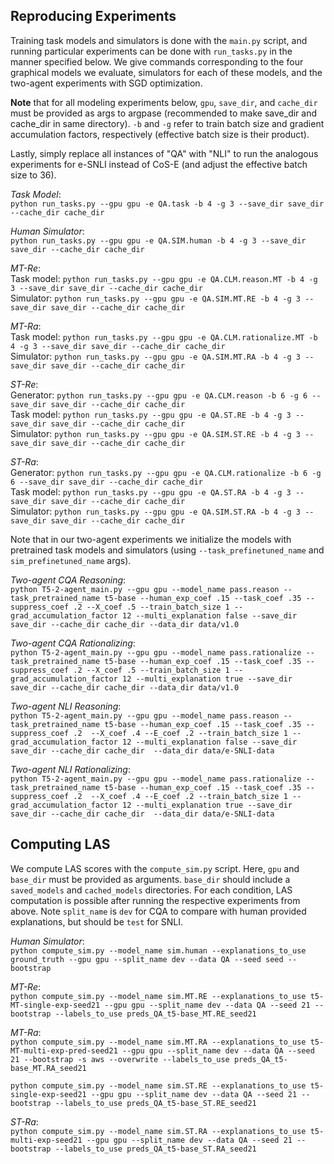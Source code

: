 ## Reproducing Experiments

Training task models and simulators is done with the `main.py` script, and running particular experiments can be done with `run_tasks.py` in the manner specified below. We give commands corresponding to the four graphical models we evaluate, simulators for each of these models, and the two-agent experiments with SGD optimization.

**Note** that for all modeling experiments below, `gpu`, `save_dir`, and `cache_dir` must be provided as args to argpase (recommended to make save_dir and cache_dir in same directory). `-b` and `-g` refer to train batch size and gradient accumulation factors, respectively (effective batch size is their product). 

Lastly, simply replace all instances of "QA" with "NLI" to run the analogous experiments for e-SNLI instead of CoS-E (and adjust the effective batch size to 36).

*Task Model*:  
`python run_tasks.py --gpu gpu -e QA.task -b 4 -g 3 --save_dir save_dir --cache_dir cache_dir`

*Human Simulator*:  
`python run_tasks.py --gpu gpu -e QA.SIM.human -b 4 -g 3 --save_dir save_dir --cache_dir cache_dir`

*MT-Re*:  
Task model: `python run_tasks.py --gpu gpu -e QA.CLM.reason.MT -b 4 -g 3 --save_dir save_dir --cache_dir cache_dir`  
Simulator: `python run_tasks.py --gpu gpu -e QA.SIM.MT.RE -b 4 -g 3 --save_dir save_dir --cache_dir cache_dir`  

*MT-Ra*:  
Task model: `python run_tasks.py --gpu gpu -e QA.CLM.rationalize.MT -b 4 -g 3 --save_dir save_dir --cache_dir cache_dir`  
Simulator: `python run_tasks.py --gpu gpu -e QA.SIM.MT.RA -b 4 -g 3 --save_dir save_dir --cache_dir cache_dir`  

*ST-Re*:  
Generator: `python run_tasks.py --gpu gpu -e QA.CLM.reason -b 6 -g 6 --save_dir save_dir --cache_dir cache_dir `  
Task model: `python run_tasks.py --gpu gpu -e QA.ST.RE -b 4 -g 3 --save_dir save_dir --cache_dir cache_dir `  
Simulator: `python run_tasks.py --gpu gpu -e QA.SIM.ST.RE -b 4 -g 3 --save_dir save_dir --cache_dir cache_dir`  

*ST-Ra*:  
Generator: `python run_tasks.py --gpu gpu -e QA.CLM.rationalize -b 6 -g 6 --save_dir save_dir --cache_dir cache_dir `  
Task model: `python run_tasks.py --gpu gpu -e QA.ST.RA -b 4 -g 3 --save_dir save_dir --cache_dir cache_dir`  
Simulator: `python run_tasks.py --gpu gpu -e QA.SIM.ST.RA -b 4 -g 3 --save_dir save_dir --cache_dir cache_dir `

Note that in our two-agent experiments we initialize the models with pretrained task models and simulators (using `--task_prefinetuned_name` and `sim_prefinetuned_name` args). 

*Two-agent CQA Reasoning*:  
`python T5-2-agent_main.py --gpu gpu --model_name pass.reason --task_pretrained_name t5-base --human_exp_coef .15 --task_coef .35 --suppress_coef .2 --X_coef .5 --train_batch_size 1 --grad_accumulation_factor 12 --multi_explanation false --save_dir save_dir --cache_dir cache_dir --data_dir data/v1.0`

*Two-agent CQA Rationalizing*:  
`python T5-2-agent_main.py --gpu gpu --model_name pass.rationalize --task_pretrained_name t5-base --human_exp_coef .15 --task_coef .35 --suppress_coef .2 --X_coef .5 --train_batch_size 1 --grad_accumulation_factor 12 --multi_explanation true --save_dir save_dir --cache_dir cache_dir --data_dir data/v1.0` 

*Two-agent NLI Reasoning*:  
`python T5-2-agent_main.py --gpu gpu --model_name pass.reason --task_pretrained_name t5-base --human_exp_coef .15 --task_coef .35 --suppress_coef .2  --X_coef .4 --E_coef .2 --train_batch_size 1 --grad_accumulation_factor 12 --multi_explanation false --save_dir save_dir --cache_dir cache_dir  --data_dir data/e-SNLI-data`

*Two-agent NLI Rationalizing*:  
`python T5-2-agent_main.py --gpu gpu --model_name pass.rationalize --task_pretrained_name t5-base --human_exp_coef .15 --task_coef .35 --suppress_coef .2  --X_coef .4 --E_coef .2 --train_batch_size 1 --grad_accumulation_factor 12 --multi_explanation true --save_dir save_dir --cache_dir cache_dir  --data_dir data/e-SNLI-data`


## Computing LAS

We compute LAS scores with the `compute_sim.py` script. Here, `gpu` and `base_dir` must be provided as arguments. `base_dir` should include a `saved_models` and `cached_models` directories. For each condition, LAS computation is possible after running the respective experiments from above. Note `split_name` is `dev` for CQA to compare with human provided explanations, but should be `test` for SNLI.

*Human Simulator*:  
`python compute_sim.py --model_name sim.human --explanations_to_use ground_truth --gpu gpu --split_name dev --data QA --seed seed --bootstrap`

*MT-Re*:  
`python compute_sim.py --model_name sim.MT.RE --explanations_to_use t5-MT-single-exp-seed21 --gpu gpu --split_name dev --data QA --seed 21 --bootstrap --labels_to_use preds_QA_t5-base_MT.RE_seed21`  

*MT-Ra*:  
`python compute_sim.py --model_name sim.MT.RA --explanations_to_use t5-MT-multi-exp-pred-seed21 --gpu gpu --split_name dev --data QA --seed 21 --bootstrap -s aws --overwrite --labels_to_use preds_QA_t5-base_MT.RA_seed21`  

`python compute_sim.py --model_name sim.ST.RE --explanations_to_use t5-single-exp-seed21 --gpu gpu --split_name dev --data QA --seed 21 --bootstrap --labels_to_use preds_QA_t5-base_ST.RE_seed21`  

*ST-Ra*:  
`python compute_sim.py --model_name sim.ST.RA --explanations_to_use t5-multi-exp-seed21 --gpu gpu --split_name dev --data QA --seed 21 --bootstrap --labels_to_use preds_QA_t5-base_ST.RA_seed21`  



